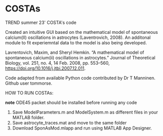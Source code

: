 # COSTAs
TREND summer 23' COSTA's code

Created an intuitive GUI based on the mathematical model of spontaneous calcium(II) oscillations in astrocytes (Laventrovich, 2008). An additonal module to fit experiemntal data to the model is also being developed.

Lavrentovich, Maxim, and Sheryl Hemkin. “A mathematical model of spontaneous calcium(ii) oscillations in astrocytes.” Journal of Theoretical Biology, vol. 251, no. 4, 14 Feb. 2008, pp. 553–560, https://doi.org/10.1016/j.jtbi.2007.12.011. 

Code adapted from available Python code contributed by Dr T Manninen. Github user tommorse. 

HOW TO RUN COSTAs:

**note** ODE45 packet should be installed before running any code

1. Save ModelParameters.m and ModelSystem.m as different files in your MATLAB folder.
2. Save astrocyte_traces.mat and move to the same folder
3. Download SponAsMod.mlapp and run using MATLAB App Designer.
